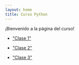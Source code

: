 ```yaml
---
layout: home
title: Curso Python
---
```


¡Bienvenido a la página del curso!

- ["Clase 1"](/Clase1.html)

- ["Clase 2"](/Clase2.html)

- ["Clase 3"](/Clase3.html)

